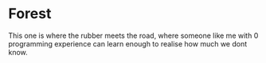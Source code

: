 # Forest

This one is where the rubber meets the road, where someone like me with 0 programming experience can learn enough to realise how much we dont know.
